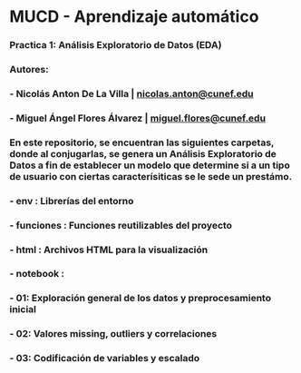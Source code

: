 # MUCD - Aprendizaje automático
### Practica 1: Análisis Exploratorio de Datos (EDA)
### Autores:
### - Nicolás Anton De La Villa | nicolas.anton@cunef.edu
### - Miguel Ángel Flores Álvarez | miguel.flores@cunef.edu

### En este repositorio, se encuentran las siguientes carpetas, donde al conjugarlas, se genera un Análisis Exploratorio de Datos a fin de establecer un modelo que determine si a un tipo de usuario con ciertas caracterísiticas se le sede un prestámo.

### - env : Librerías del entorno
### - funciones : Funciones reutilizables del proyecto
### - html : Archivos HTML para la visualización
### - notebook :
###    - 01: Exploración general de los datos y preprocesamiento inicial
###    - 02: Valores missing, outliers y correlaciones
###    - 03: Codificación de variables y escalado

